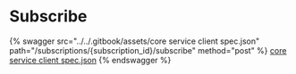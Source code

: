 # Subscribe

{% swagger src="../../.gitbook/assets/core service client spec.json" path="/subscriptions/{subscription_id}/subscribe" method="post" %}
[core service client spec.json](<../../.gitbook/assets/core service client spec.json>)
{% endswagger %}
